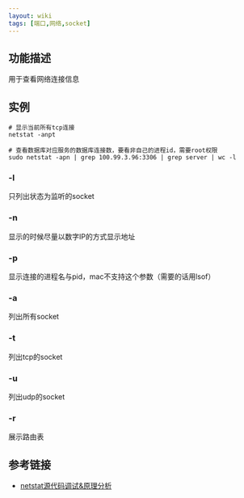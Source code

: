 ```yaml
---
layout: wiki
tags: [端口,网络,socket]
---
```


## 功能描述

用于查看网络连接信息


## 实例

```shell
# 显示当前所有tcp连接
netstat -anpt

# 查看数据库对应服务的数据库连接数，要看非自己的进程id，需要root权限
sudo netstat -apn | grep 100.99.3.96:3306 | grep server | wc -l
```

### -l

只列出状态为监听的socket

### -n

显示的时候尽量以数字IP的方式显示地址

### -p

显示连接的进程名与pid，mac不支持这个参数（需要的话用lsof）

### -a

列出所有socket

### -t

列出tcp的socket

### -u

列出udp的socket

### -r

展示路由表


## 参考链接

* [netstat源代码调试&原理分析](https://blog.spoock.com/2019/05/26/netstat-learn/)
